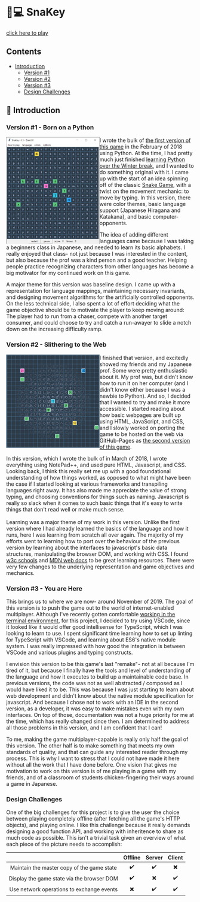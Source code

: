 
# :snake::computer: SnaKey

[click here to play](index.html)

## Contents

- [Introduction](#train-introduction)
  - [Version #1](#version-1-born-on-a-python)
  - [Version #2](#version-2-slithering-to-the-web)
  - [Version #3](#version-3-you-are-here)
  - [Design Challenges](#design-challenges)

## :train: Introduction

### Version #1 - Born on a Python

<img src="assets/images/snakey_version1.PNG" align="left" width="250" /> I wrote the bulk of [the first version of this game](https://github.com/david-fong/SnaKey) in the February of 2018 using Python. At the time, I had pretty much just finished [learning Python over the Winter break](https://github.com/david-fong/Tetris), and I wanted to do something original with it. I came up with the start of an idea spinning off of the classic [Snake Game](https://wikipedia.org/wiki/Snake_(video_game_genre)), with a twist on the movement mechanic: to move by typing. In this version, there were color themes, basic language support (Japanese Hiragana and Katakana), and basic computer-opponents.

The idea of adding different languages came because I was taking a beginners class in Japanese, and needed to learn its basic alphabets. I really enjoyed that class- not just because I was interested in the content, but also because the prof was a kind person and a good teacher. Helping people practice recognizing characters from other languages has become a big motivator for my continued work on this game.

A major theme for this version was baseline design. I came up with a representation for language mappings, maintaining necessary invariants, and designing movement algorithms for the artificially controlled opponents. On the less technical side, I also spent a lot of effort deciding what the game objective should be to motivate the player to keep moving around: The player had to run from a chaser, compete with another target consumer, and could choose to try and catch a run-awayer to slide a notch down on the increasing difficulty ramp.

### Version #2 - Slithering to the Web

<img src="assets/images/snakey_version2_hiragana.PNG" align="left" width="250" /> I finished that version, and excitedly showed my friends and my Japanese prof. Some were pretty enthusiastic about it. My prof was, but didn't know how to run it on her computer (and I didn't know either because I was a newbie to Python). And so, I decided that I wanted to try and make it more accessible. I started reading about how basic webpages are built up using HTML, JavaScript, and CSS, and I slowly worked on porting the game to be hosted on the web via GitHub-Pages as [the second version of this game](https://github.com/david-fong/SnaKey-JS).

In this version, which I wrote the bulk of in March of 2018, I wrote everything using NotePad++, and used pure HTML, Javascript, and CSS. Looking back, I think this really set me up with a good foundational understanding of how things worked, as opposed to what might have been the case if I started looking at various frameworks and transpiling languages right away. It has also made me appreciate the value of strong typing, and choosing conventions for things such as naming. Javascript is really so slack when it comes to such basic things that it's easy to write things that don't read well or make much sense.<br><br>Learning was a major theme of my work in this version. Unlike the first version where I had already learned the basics of the language and how it runs, here I was learning from scratch all over again. The majority of my efforts went to learning how to port over the behaviour of the previous version by learning about the interfaces to javascript's basic data structures, manipulating the browser DOM, and working with CSS. I found [w3c schools](https://www.w3schools.com/) and [MDN web docs](https://developer.mozilla.org/en-US/) to be great learning resources. There were very few changes to the underlying representation and game objectives and mechanics.


### Version #3 - You are Here

This brings us to where we are now- around November of 2019. The goal of this version is to push the game out to the world of internet-enabled multiplayer. Although I've recently gotten comfortable [working in the terminal environment](https://github.com/david-fong/Darcy), for this project, I decided to try using VSCode, since it looked like it would offer good intellisense for TypeScript, which I was looking to learn to use. I spent significant time learning how to set up linting for TypeScript with VSCode, and learning about ES6's native module system. I was really impressed with how good the integration is between VSCode and various plugins and typing constructs.

I envision this version to be this game's last "remake"- not at all because I'm tired of it, but because I finally have the tools and level of understanding of the language and how it executes to build up a maintainable code base. In previous versions, the code was not as well abstracted / composed as I would have liked it to be. This was because I was just starting to learn about web development and didn't know about the native module specification for javascript. And because I chose not to work with an IDE in the second version, as a developer, it was easy to make mistakes even with my own interfaces. On top of those, documentation was not a huge priority for me at the time, which has really changed since then. I am determined to address all those problems in this version, and I am confident that I can!

To me, making the game multiplayer-capable is really only half the goal of this version. The other half is to make something that meets my own standards of quality, and that can guide any interested reader through my process. This is why I want to stress that I could not have made it here without all the work that I have done before. One vision that gives me motivation to work on this version is of me playing in a game with my friends, and of a classroom of students chicken-fingering their ways around a game in Japanese.

### Design Challenges

One of the big challenges for this project is to give the user the choice between playing completely offline (after fetching all the game's HTTP objects), and playing online. I like this challenge because it really demands designing a good function API, and working with inheritence to share as much code as possible. This isn't a trivial task given an overview of what each piece of the picture needs to accomplish:

|                                            | Offline | Server | Client |
:-------------------------------------------:|:-------:|:------:|:------:|
| Maintain the master copy of the game state | :heavy_check_mark: | :heavy_check_mark: | :heavy_multiplication_x: |
| Display the game state via the browser DOM | :heavy_check_mark: | :heavy_multiplication_x: | :heavy_check_mark: |
| Use network operations to exchange events  | :heavy_multiplication_x: | :heavy_check_mark: | :heavy_check_mark: |
